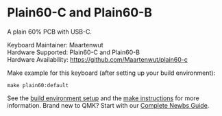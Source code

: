 Plain60-C and Plain60-B
======

A plain 60% PCB with USB-C.

Keyboard Maintainer: Maartenwut  
Hardware Supported: Plain60-C and Plain60-B  
Hardware Availability: https://github.com/Maartenwut/plain60-c

Make example for this keyboard (after setting up your build environment):

    make plain60:default

See the [build environment setup](https://docs.qmk.fm/#/getting_started_build_tools) and the [make instructions](https://docs.qmk.fm/#/getting_started_make_guide) for more information. Brand new to QMK? Start with our [Complete Newbs Guide](https://docs.qmk.fm/#/newbs).
